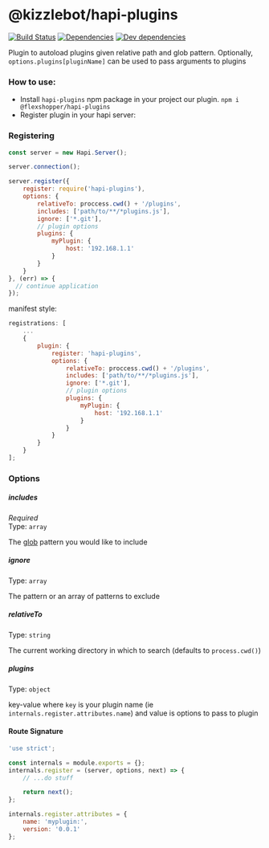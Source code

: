 # @kizzlebot/hapi-plugins
[![Build Status][travis-badge]][travis-url]
[![Dependencies][david-badge]][david-url]
[![Dev dependencies][david-dev-badge]][david-url]

[travis-badge]: https://travis-ci.com/FlexShopper/hapi-plugins?token=Y5c2Yh3HiTw9G5oH7ZkQ&branch=master
[travis-url]: https://travis-ci.com/FlexShopper/hapi-plugins
[david-badge]: https://david-dm.org/flexshopper/hapi-plugins.svg
[david-dev-badge]: https://david-dm.org/flexshopper/hapi-plugins/dev-status.svg
[david-url]: https://david-dm.org/flexshopper/hapi-plugins
[david-dev-url]: https://david-dm.org/flexshopper/hapi-plugins#info=devDependencies

Plugin to autoload plugins given relative path and glob pattern.  Optionally, `options.plugins[pluginName]` can be used to pass arguments to plugins

### How to use:
- Install `hapi-plugins` npm package in your project our plugin.
`npm i @flexshopper/hapi-plugins`
- Register plugin in your hapi server:

### Registering

```javascript
const server = new Hapi.Server();

server.connection();

server.register({
    register: require('hapi-plugins'),
    options: {
        relativeTo: proccess.cwd() + '/plugins',
        includes: ['path/to/**/*plugins.js'],
        ignore: ['*.git'],
        // plugin options
        plugins: {
            myPlugin: {
                host: '192.168.1.1'
            }
        }
    }
}, (err) => {
  // continue application
});
```

manifest style:
```javascript
registrations: [
    ...
    {
        plugin: {
            register: 'hapi-plugins',
            options: {
                relativeTo: proccess.cwd() + '/plugins',
                includes: ['path/to/**/*plugins.js'],
                ignore: ['*.git'],
                // plugin options
                plugins: {
                    myPlugin: {
                        host: '192.168.1.1'
                    }
                }
            }
        }
    }
];
```

### Options
##### includes

*Required* <br/>
Type: `array`

The [glob](https://github.com/isaacs/node-glob) pattern you would like to include

##### ignore

Type: `array`

The pattern or an array of patterns to exclude

##### relativeTo

Type: `string`

The current working directory in which to search (defaults to `process.cwd()`)

##### plugins

Type: `object`

key-value where `key` is your plugin name (ie `internals.register.attributes.name`) and value is options to pass to plugin


#### Route Signature
```javascript
'use strict';

const internals = module.exports = {};
internals.register = (server, options, next) => {
    // ...do stuff

    return next();
};

internals.register.attributes = {
    name: 'myplugin:',
    version: '0.0.1'
};

```
